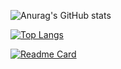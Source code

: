 ![Anurag's GitHub stats](https://github-readme-stats.vercel.app/api?username=Maengmo&show_icons=true&theme=radical)

[![Top Langs](https://github-readme-stats.vercel.app/api/top-langs/?username=Maengmo&layout=compact)](https://github.com/Maengmo/github-readme-stats)

[![Readme Card](https://github-readme-stats.vercel.app/api/pin/?username=Maengmo&repo=Java)](https://github.com/anuraghazra/github-readme-stats)


